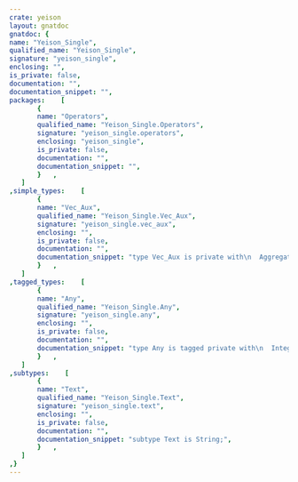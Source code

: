 ```yaml
---
crate: yeison
layout: gnatdoc
gnatdoc: {
name: "Yeison_Single",
qualified_name: "Yeison_Single",
signature: "yeison_single",
enclosing: "",
is_private: false,
documentation: "",
documentation_snippet: "",
packages:    [
       {
       name: "Operators",
       qualified_name: "Yeison_Single.Operators",
       signature: "yeison_single.operators",
       enclosing: "yeison_single",
       is_private: false,
       documentation: "",
       documentation_snippet: "",
       }   ,
   ]
,simple_types:    [
       {
       name: "Vec_Aux",
       qualified_name: "Yeison_Single.Vec_Aux",
       signature: "yeison_single.vec_aux",
       enclosing: "",
       is_private: false,
       documentation: "",
       documentation_snippet: "type Vec_Aux is private with\n  Aggregate => (Empty => Empty,\n                Add_Unnamed => Append);",
       }   ,
   ]
,tagged_types:    [
       {
       name: "Any",
       qualified_name: "Yeison_Single.Any",
       signature: "yeison_single.any",
       enclosing: "",
       is_private: false,
       documentation: "",
       documentation_snippet: "type Any is tagged private with\n  Integer_Literal   => To_Int,\n  Real_Literal      => To_Real,\n  String_Literal    => To_String,\n  Constant_Indexing => Constant_Reference,\n  Aggregate => (Empty     => Empty,\n                Add_Named => Insert);",
       }   ,
   ]
,subtypes:    [
       {
       name: "Text",
       qualified_name: "Yeison_Single.Text",
       signature: "yeison_single.text",
       enclosing: "",
       is_private: false,
       documentation: "",
       documentation_snippet: "subtype Text is String;",
       }   ,
   ]
,}
---
```

